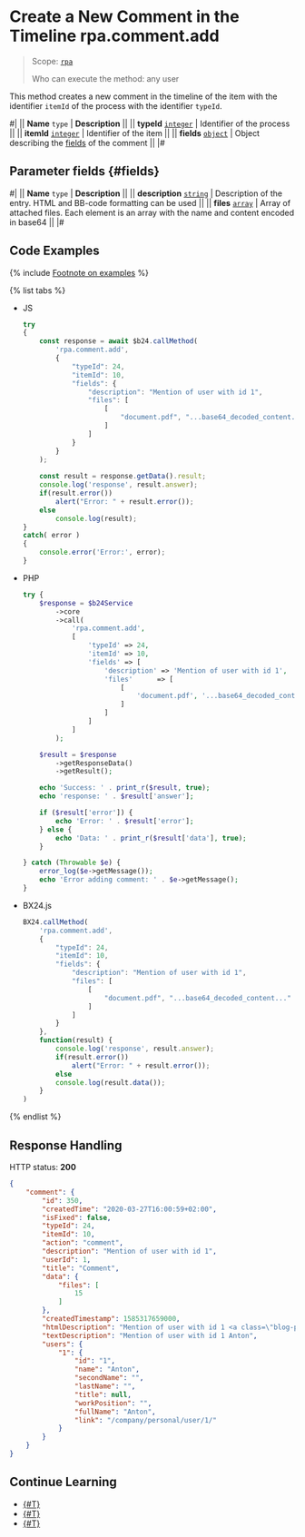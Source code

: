 # Create a New Comment in the Timeline rpa.comment.add

> Scope: [`rpa`](../../../scopes/permissions.md)
>
> Who can execute the method: any user

This method creates a new comment in the timeline of the item with the identifier `itemId` of the process with the identifier `typeId`.

#|
|| **Name**
`type` | **Description** ||
|| **typeId** 
[`integer`](../../../data-types.md) | Identifier of the process ||
|| **itemId** 
[`integer`](../../../data-types.md) | Identifier of the item ||
|| **fields** 
[`object`](../../../data-types.md) | Object describing the [fields](#fields) of the comment ||
|#

## Parameter fields {#fields}

#|
|| **Name**
`type` | **Description** ||
|| **description** 
[`string`](../../../data-types.md) | Description of the entry. HTML and BB-code formatting can be used ||
|| **files** 
[`array`](../../../data-types.md) | Array of attached files. Each element is an array with the name and content encoded in base64 ||
|#

## Code Examples

{% include [Footnote on examples](../../../../_includes/examples.md) %}

{% list tabs %}

- JS


    ```js
    try
    {
    	const response = await $b24.callMethod(
    		'rpa.comment.add',
    		{
    			"typeId": 24,
    			"itemId": 10,
    			"fields": {
    				"description": "Mention of user with id 1",
    				"files": [
    					[
    						"document.pdf", "...base64_decoded_content..."
    					]
    				]    
    			}
    		}
    	);
    	
    	const result = response.getData().result;
    	console.log('response', result.answer);
    	if(result.error())
    		alert("Error: " + result.error());
    	else
    		console.log(result);
    }
    catch( error )
    {
    	console.error('Error:', error);
    }
    ```

- PHP


    ```php
    try {
        $response = $b24Service
            ->core
            ->call(
                'rpa.comment.add',
                [
                    'typeId' => 24,
                    'itemId' => 10,
                    'fields' => [
                        'description' => 'Mention of user with id 1',
                        'files'      => [
                            [
                                'document.pdf', '...base64_decoded_content...'
                            ]
                        ]
                    ]
                ]
            );
    
        $result = $response
            ->getResponseData()
            ->getResult();
    
        echo 'Success: ' . print_r($result, true);
        echo 'response: ' . $result['answer'];
    
        if ($result['error']) {
            echo 'Error: ' . $result['error'];
        } else {
            echo 'Data: ' . print_r($result['data'], true);
        }
    
    } catch (Throwable $e) {
        error_log($e->getMessage());
        echo 'Error adding comment: ' . $e->getMessage();
    }
    ```

- BX24.js

    ```js
    BX24.callMethod(
        'rpa.comment.add',
        {
            "typeId": 24,
            "itemId": 10,
            "fields": {
                "description": "Mention of user with id 1",
                "files": [
                    [
                        "document.pdf", "...base64_decoded_content..."
                    ]
                ]    
            }
        },
        function(result) {
            console.log('response', result.answer);
            if(result.error())
                alert("Error: " + result.error());
            else
            console.log(result.data());
        }
    )
    ```

{% endlist %}


## Response Handling

HTTP status: **200**

```json
{
    "comment": {
        "id": 350,
        "createdTime": "2020-03-27T16:00:59+02:00",
        "isFixed": false,
        "typeId": 24,
        "itemId": 10,
        "action": "comment",
        "description": "Mention of user with id 1",
        "userId": 1,
        "title": "Comment",
        "data": {
            "files": [
                15
            ]
        },
        "createdTimestamp": 1585317659000,
        "htmlDescription": "Mention of user with id 1 <a class=\"blog-p-user-name\" id=\"bp_K6r6vvp7\" href=\"/company/personal/user/1/\" bx-tooltip-user-id=\"1\">Anton Gorbylev</a> ",
        "textDescription": "Mention of user with id 1 Anton",
        "users": {
            "1": {
                "id": "1",
                "name": "Anton",
                "secondName": "",
                "lastName": "",
                "title": null,
                "workPosition": "",
                "fullName": "Anton",
                "link": "/company/personal/user/1/"
            }
        }
    }
}
```

## Continue Learning 

- [{#T}](./index.md)
- [{#T}](./rpa-comment-update.md)
- [{#T}](./rpa-comment-delete.md)